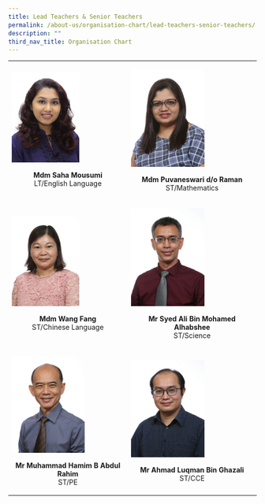 ```yaml
---
title: Lead Teachers & Senior Teachers
permalink: /about-us/organisation-chart/lead-teachers-senior-teachers/
description: ""
third_nav_title: Organisation Chart
---
```

<table class="my-table">
  <thead>
  </thead>
  <tbody>
    <tr>
      <td><p><img style="width:60%" src="/images/mdm%20saha%20mousumi.jpeg"></p><center><b>Mdm Saha Mousumi</b><br>LT/English Language<p></p></center></td>
      <td><p><img style="width:60%" src="/images/mdm puvaneswari d_o raman.jpg">
	</p><center><b>Mdm Puvaneswari d/o Raman</b>
	<br>ST/Mathematics<p></p></center></td>
    </tr>
    <tr>
      <td><p><img style="width:60%" src="/images/mdm wang fang.jpg">
	</p><center><b>Mdm Wang Fang</b>
	<br>ST/Chinese Language<p></p></center></td>
      <td><p><img style="width:60%" src="/images/mr syed ali bin mohd alhabshee.jpg">
	</p><center><b>Mr Syed Ali Bin Mohamed Alhabshee</b>
	<br>ST/Science<p></p></center></td>
    </tr>
    <tr>
      <td><p><img style="width:65%" src="/images/mr muhamad hamim b abdul rahim.jpg">
	</p><center><b>Mr Muhammad Hamim B Abdul Rahim</b>
	<br>ST/PE<p></p></center></td>
      <td><p><img style="width:60%" src="/images/mr ahmad luqman bin ghazali.jpg">
	</p><center><b>Mr Ahmad Luqman Bin Ghazali</b>
	<br>ST/CCE<p></p></center><p></p></td>
    </tr>
  </tbody>  
</table>
